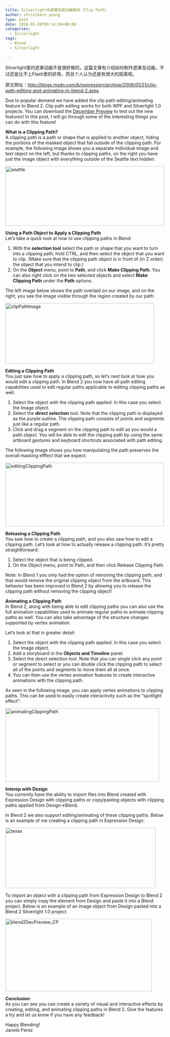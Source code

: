 ```yaml
---
title: Silverlight中遮罩及其动画制作（Clip Path）
author: chrislearn young
type: post
date: 2010-05-30T09:14:50+00:00
categories:
  - Silverlight
tags:
  - Blend
  - Silverlight

---
```

Silverlight里的遮罩动画不是很好做的，这篇文章有介绍如何制作遮罩及动画，不过还是比不上Flash里的好用，而且个人认为还是有很大的距离呢。

原文网址：<a href="http://blogs.msdn.com/b/expression/archive/2008/01/21/clip-path-editing-and-animating-in-blend-2.aspx" target="_blank">http://blogs.msdn.com/b/expression/archive/2008/01/21/clip-path-editing-and-animating-in-blend-2.aspx</a>

<div>
  <p>
    Due to popular demand we have added the clip path editing/animating feature to Blend 2. Clip path editing works for both WPF and Silverlight 1.0 projects. You can download the <a href="http://www.microsoft.com/expression/products/download.aspx?key=blend2preview">December Preview</a> to test out the new features! In this post, I will go through some of the interesting things you can do with this feature!
  </p>
  
  <p>
    <span><strong>What is a Clipping Path?</strong></span><br /> A clipping path is a path or shape that is applied to another object, hiding the portions of the masked object that fall outside of the clipping path. For example, the following image shows you a separate individual image and text object on the left, but thanks to clipping paths, on the right you have just the image object with everything outside of the Seattle text hidden:
  </p>
  
  <p>
    <img src="http://blogs.msdn.com/blogfiles/expression/WindowsLiveWriter/ClipPathEditingandAnimatinginBlend2_9676/seattle_3.jpg" border="0" alt="seattle" width="499" height="187" />
  </p>
  
  <p>
    <span><strong>Using a Path Object to Apply a Clipping Path</strong></span><br /> Let&#8217;s take a quick look at how to use clipping paths in Blend:
  </p>
  
  <ol>
    <li>
      With the <strong>selection tool</strong> select the path or shape that you want to turn into a clipping path, hold CTRL, and then select the object that you want to clip. (Make sure that the clipping path object is in front of (in Z order) the object that you intend to clip.)
    </li>
    <li>
      On the <strong>Object</strong> menu, point to <strong>Path</strong>, and click <strong>Make Clipping Path</strong>. You can also right click on the two selected objects and select <strong>Make Clipping Path</strong> under the <strong>Path</strong> options.
    </li>
  </ol>
  
  <p>
    The left image below shows the path overlaid on our image, and on the right, you see the image visible through the region created by our path:
  </p>
  
  <p>
    <img src="http://blogs.msdn.com/blogfiles/expression/WindowsLiveWriter/ClipPathEditingandAnimatinginBlend2_9676/clipPathImage_95268f65-bcf6-448f-ae94-1d9b6c3e84bb.jpg" border="0" alt="clipPathImage" width="467" height="190" />
  </p>
  
  <p>
    <span><strong>Editing a Clipping Path</strong></span><br /> You just saw how to apply a clipping path, so let&#8217;s next look at how you would edit a clipping path. In Blend 2 you now have all path editing capabilities used to edit regular paths applicable to editing clipping paths as well.
  </p>
  
  <ol>
    <li>
      Select the object with the clipping path applied. In this case you select the Image object.
    </li>
    <li>
      Select the <strong>direct selection</strong> tool. Note that the clipping path is displayed as the purple outline. The clipping path consists of points and segments just like a regular path.
    </li>
    <li>
      Click and drag a segment on the clipping path to edit as you would a path object. You will be able to edit the clipping path by using the same artboard gestures and keyboard shortcuts associated with path editing.
    </li>
  </ol>
  
  <p>
    The following image shows you how manipulating the path preserves the overall masking efffect that we expect:
  </p>
  
  <p>
    <img src="http://blogs.msdn.com/blogfiles/expression/WindowsLiveWriter/ClipPathEditingandAnimatinginBlend2_9676/editingClippingPath_a12440bd-ea85-4ef5-91d3-afd13f113f1a.jpg" border="0" alt="editingClippingPath" width="498" height="200" />
  </p>
  
  <p>
    <span><strong>Releasing a Clipping Path</strong></span><br /> You saw how to create a clipping path, and you also saw how to edit a clipping path. Let&#8217;s look at how to actually release a clipping path. It&#8217;s pretty straightforward:
  </p>
  
  <ol>
    <li>
      Select the object that is being clipped.
    </li>
    <li>
      On the Object menu, point to Path, and then click Release Clipping Path.
    </li>
  </ol>
  
  <p>
    Note: In Blend 1 you only had the option of removing the clipping path, and that would remove the original clipping object from the artboard. This behavior has been improved in Blend 2 by allowing you to release the clipping path without removing the clipping object!
  </p>
  
  <p>
    <span><strong>Animating a Clipping Path</strong></span><br /> In Blend 2, along with being able to edit clipping paths you can also use the full animation capabilities used to animate regular paths to animate clipping paths as well. You can also take advantage of the structure changes supported by vertex animation.
  </p>
  
  <p>
    Let&#8217;s look at that in greater detail:
  </p>
  
  <ol>
    <li>
      Select the object with the clipping path applied. In this case you select the Image object.
    </li>
    <li>
      Add a storyboard in the <strong>Objects and Timeline</strong> panel.
    </li>
    <li>
      Select the direct selection tool. Note that you can single click any point or segment to select or you can double click the clipping path to select all of the points and segments to move them all at once.
    </li>
    <li>
      You can then use the vertex animation features to create interactive animations with the clipping path.
    </li>
  </ol>
  
  <p>
    As seen in the following image, you can apply vertex animations to clipping paths. This can be used to easily create interactivity such as the “spotlight effect”:
  </p>
  
  <p>
    <img src="http://blogs.msdn.com/blogfiles/expression/WindowsLiveWriter/ClipPathEditingandAnimatinginBlend2_9676/animatingClippingPath_d79547f9-8fdf-4fd8-b2a4-d78456b8ca41.jpg" border="0" alt="animatingClippingPath" width="483" height="231" />
  </p>
  
  <p>
    <span><strong>Interop with Design</strong></span><br /> You currently have the ability to import files into Blend created with Expression Design with clipping paths or copy/pasting objects with clipping paths applied from Design->Blend.
  </p>
  
  <p>
    In Blend 2 we also support editing/animating of these clipping paths. Below is an example of me creating a clipping path in Expression Design:
  </p>
  
  <p>
    <img src="http://blogs.msdn.com/blogfiles/expression/WindowsLiveWriter/ClipPathEditingandAnimatinginBlend2_9676/texas_fb51d2b6-1d47-4d26-9d3f-4a09ff9be554.jpg" border="0" alt="texas" width="472" height="190" />
  </p>
  
  <p>
    To import an object with a clipping path from Expression Design to Blend 2 you can simply copy the element from Design and paste it into a Blend project. Below is an example of an image object from Design pasted into a Blend 2 Silverlight 1.0 project.
  </p>
  
  <p>
    <img src="http://blogs.msdn.com/blogfiles/expression/WindowsLiveWriter/ClipPathEditingandAnimatinginBlend2_9676/blend2DecPreview_CP_f9feb0c9-a223-4e0f-8695-bdae78555b73.jpg" border="0" alt="blend2DecPreview_CP" width="460" height="228" />
  </p>
  
  <p>
    <span><strong>Conclusion</strong></span><br /> As you can see you can create a variety of visual and interactive effects by creating, editing, and animating clipping paths in Blend 2. Give the features a try and let us know if you have any feedback!
  </p>
  
  <p>
    Happy Blending!<br /> Janete Perez
  </p>
</div>